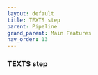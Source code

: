 ```yaml
---
layout: default
title: TEXTS step
parent: Pipeline
grand_parent: Main Features
nav_order: 13
---
```

### TEXTS step
